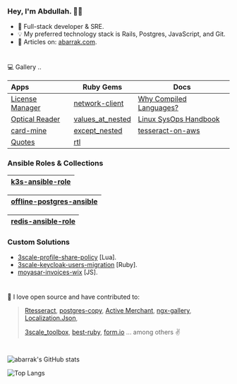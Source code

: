 ### Hey, I'm Abdullah. 👋🏻

* 🌱  Full-stack developer & SRE.
* 💡 My preferred technology stack is Rails, Postgres, JavaScript, and Git.
* 📘 Articles on: [abarrak.com](https://www.abarrak.com). 
#

💻 Gallery ..

| Apps  | Ruby Gems | Docs |
| :-- | ------ | ----- |
| [License Manager](https://github.com/abarrak/license-manager) | [network-client](https://rubygems.org/gems/network-client) | [Why Compiled Languages?](https://whycompiledlanguages.com/) |
| [Optical Reader](https://github.com/abarrak/optical-reader) | [values_at_nested](https://rubygems.org/gems/values_at_nested) | [Linux SysOps Handbook](https://abarrak.gitbook.io/linux-sysops-handbook) |
| [card-mine](https://github.com/abarrak/card-mine) | [except_nested](https://rubygems.org/gems/except_nested) | [tesseract-on-aws](https://github.com/abarrak/tesseract-on-aws) |
| [Quotes](https://github.com/abarrak/Quotes-Application) | [rtl](https://rubygems.org/gems/rtl) | |



### Ansible Roles & Collections

| [k3s-ansible-role](https://github.com/abarrak/k3s-offline-ansible) |
| --------- |

| [offline-postgres-ansible](https://github.com/abarrak/postgres-offline-ansible) |
| --------- |

| [redis-ansible-role](https://github.com/abarrak/redis-ansible-role) |
| --------- |

### Custom Solutions 
- [3scale-profile-share-policy](https://github.com/ElmCompany/) [Lua].
- [3scale-keycloak-users-migration](https://github.com/abarrak/3scale-keycloak-users-migration) [Ruby].
- [moyasar-invoices-wix](https://github.com/ecleel/moyasar-invoices-wix) [JS].

#
💚 I love open source and have contributed to: 
    
>  [Rtesseract](https://github.com/dannnylo/rtesseract/graphs/contributors), [postgres-copy](https://github.com/diogob/postgres-copy/pull/48), [Active Merchant](https://github.com/activemerchant/active_merchant/pulls?q=is%3Apr+author%3Aabarrak+), [ngx-gallery](https://github.com/lukasz-galka/ngx-gallery), 
  [Localization.Json](https://github.com/hishamco/My.Extensions.Localization.Json), 
>
> [3scale_toolbox](https://github.com/3scale/3scale_toolbox), [best-ruby](https://github.com/franzejr/best-ruby/pull/71), [form.io](https://github.com/formio/formio.js/pull/866) ... among others ✌️
  
#
![abarrak's GitHub stats](https://github-readme-stats.vercel.app/api?username=abarrak&show_icons=true&theme=onedark) 

![Top Langs](https://github-readme-stats.vercel.app/api/top-langs/?username=abarrak&layout=compact)
